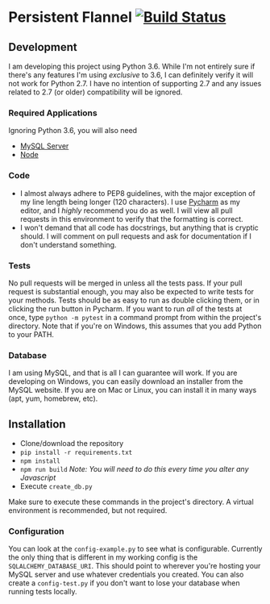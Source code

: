 # Persistent Flannel [![Build Status](https://travis-ci.org/razage/persistent-flannel.svg?branch=master)](https://travis-ci.org/razage/persistent-flannel)

## Development
I am developing this project using Python 3.6. While I'm not entirely sure if
there's any features I'm using *exclusive* to 3.6, I can definitely verify it
will not work for Python 2.7. I have no intention of supporting 2.7 and any
issues related to 2.7 (or older) compatibility will be ignored.

### Required Applications
Ignoring Python 3.6, you will also need
* [MySQL Server](https://www.mysql.com/)
* [Node](https://nodejs.org/en/)

### Code
* I almost always adhere to PEP8 guidelines, with the major exception of my line
length being longer (120 characters). I use [Pycharm](https://www.jetbrains.com/pycharm/)
as my editor, and I *highly*  recommend you do as well. I will view all pull
requests in this environment to verify that the formatting is correct.
* I won't demand that all code has docstrings, but anything that is cryptic
should. I will comment on pull requests and ask for documentation if I don't
understand something.

### Tests
No pull requests will be merged in unless all the tests pass. If your pull
request is substantial enough, you may also be expected to write tests for your
methods. Tests should be as easy to run as double clicking them, or in clicking
the run button in Pycharm. If you want to run *all* of the tests at once, type
`python -m pytest` in a command prompt from within the project's directory.
Note that if you're on Windows, this assumes that you add Python to your PATH.

### Database
I am using MySQL, and that is all I can guarantee will work. If you are developing
on Windows, you can easily download an installer from the MySQL website. If you
are on Mac or Linux, you can install it in many ways (apt, yum, homebrew, etc).

## Installation
* Clone/download the repository
* `pip install -r requirements.txt`
* `npm install`
* `npm run build` *Note: You will need to do this every time you alter any Javascript*
* Execute `create_db.py`

Make sure to execute these commands in the project's directory. A virtual environment
is recommended, but not required.

### Configuration
You can look at the `config-example.py` to see what is configurable. Currently
the only thing that is different in my working config is the
`SQLALCHEMY_DATABASE_URI`. This should point to wherever you're hosting your
MySQL server and use whatever credentials you created. You can also create a
`config-test.py` if you don't want to lose your database when running tests locally.
